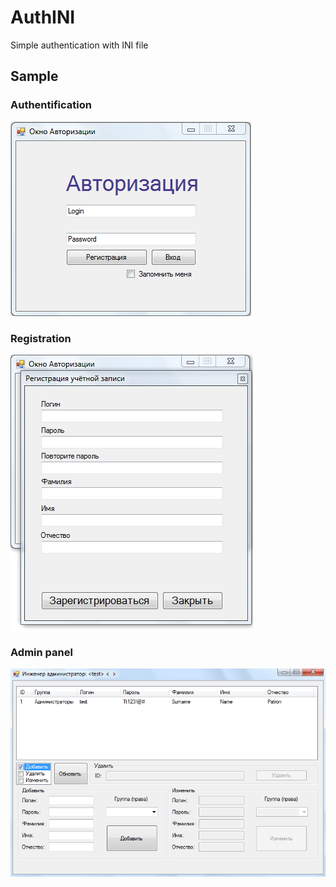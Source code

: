 # AuthINI
Simple authentication with INI file

## Sample

### Authentification
![Authentification](/AuthINI/Screenshots/Auth.png)

### Registration
![Registration](/AuthINI/Screenshots/Auth_Registration.png)

### Admin panel
![Admin](/AuthINI/Screenshots/Admin.png)
